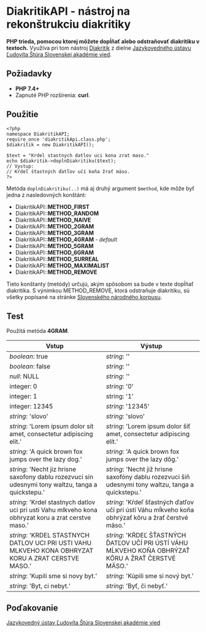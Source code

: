 # DiakritikAPI - nástroj na rekonštrukciu diakritiky
**PHP trieda, pomocou ktorej môžete dopĺňať alebo odstraňovať diakritiku v textoch.** Využíva pri tom nástroj [Diakritik](https://diakritik.juls.savba.sk/) z dielne [Jazykovedného ústavu Ľudovíta Štúra Slovenskej akadémie vied](https://www.juls.savba.sk/).


## Požiadavky

 - **PHP 7.4+**
 - Zapnuté PHP rozšírenia: **curl**.

## Použitie

    <?php  
	namespace DiakritikAPI;
	require_once 'diakritikApi.class.php';  
	$diakritik = new DiakritikAPI();

	$text = "Krdel stastnych datlov uci kona zrat maso."
	echo $diakritik->doplnDiakritiku($text);
	// Vystup: 
	// Kŕdeľ šťastných ďatľov učí koňa žrať mäso.
	?>
Metóda `doplnDiakritiku(..)` má aj druhý argument `$method`, kde môže byť jedna z nasledovných konštánt:

- DiakritikAPI::**METHOD_FIRST** 
- DiakritikAPI::**METHOD_RANDOM**
- DiakritikAPI::**METHOD_NAIVE** 
- DiakritikAPI::**METHOD_2GRAM**
- DiakritikAPI::**METHOD_3GRAM** 
- DiakritikAPI::**METHOD_4GRAM** *- default*
- DiakritikAPI::**METHOD_5GRAM** 
- DiakritikAPI::**METHOD_6GRAM**
- DiakritikAPI::**METHOD_SURREAL** 
- DiakritikAPI::**METHOD_MAXIMALIST**
- DiakritikAPI::**METHOD_REMOVE**

Tieto konštanty (metódy) určujú, akým spôsobom sa bude v texte dopĺňať diakritika. S výnimkou METHOD_REMOVE, ktorá odstraňuje diakritiku, sú všetky popísané na stránke [Slovenského národného korpusu](https://korpus.juls.savba.sk/diakritik.html).

## Test
Použitá metóda **4GRAM**.

| **Vstup**                                                                                                                                                                                                                                                                                                                                                       | **Výstup**                                                                                                                                                                                                                                                                                                                                                      |
|-----------------------------------------------------------------------------------------------------------------------------------------------------------------------------------------------------------------------------------------------------------------------------------------------------------------------------------------------------------------|-----------------------------------------------------------------------------------------------------------------------------------------------------------------------------------------------------------------------------------------------------------------------------------------------------------------------------------------------------------------|
| *boolean*: true                                                                                                                                                                                                                                                                                                                                                   | *string*: ''                                                                                                                                                                                                                                                                                                                                                      |
| *boolean*: false                                                                                                                                                                                                                                                                                                                                                  | *string*: ''                                                                                                                                                                                                                                                                                                                                                      |
| *null*: NULL                                                                                                                                                                                                                                                                                                                                                      | *string*: ''                                                                                                                                                                                                                                                                                                                                                      |
| integer: 0                                                                                                                                                                                                                                                                                                                                                      | *string*: '0'                                                                                                                                                                                                                                                                                                                                                     |
| integer: 1                                                                                                                                                                                                                                                                                                                                                      | string: '1'                                                                                                                                                                                                                                                                                                                                                     |
| integer: 12345                                                                                                                                                                                                                                                                                                                                                  | *string*: '12345'                                                                                                                                                                                                                                                                                                                                                 |
| *string*: 'slovo'                                                                                                                                                                                                                                                                                                                                                 | *string*: 'slovo'                                                                                                                                                                                                                                                                                                                                                 |
| *string*: 'Lorem ipsum dolor sit amet, consectetur adipiscing elit.'                                                                                                                                                                                                                                                                                              | *string*: 'Lorem ipsum dolor šiť amet, consectetur adipiscing elít.'                                                                                                                                                                                                                                                                                              |
| *string*: 'A quick brown fox jumps over the lazy dog.'                                                                                                                                                                                                                                                                                                            | *string*: 'A quick brown fox jumps over the lazy dôg.'                                                                                                                                                                                                                                                                                                            |
| *string*: 'Necht jiz hrisne saxofony dablu rozezvuci sin udesnymi tony waltzu, tanga a quickstepu.'                                                                                                                                                                                                                                                               | *string*: 'Necht již hrisne saxofóny dablu rozezvuci šiň udesnymi tony waltzu, tanga a quickstepu.'                                                                                                                                                                                                                                                               |
| *string*: 'Krdel stastnych datlov uci pri usti Vahu mlkveho kona obhryzat koru a zrat cerstve maso.'                                                                                                                                                                                                                                                              | *string*: 'Kŕdeľ šťastných ďatľov učí pri ústí Váhu mĺkveho koňa obhrýzať kôru a žrať čerstvé mäso.'                                                                                                                                                                                                                                                              |
| *string*: 'KRDEL STASTNYCH DATLOV UCI PRI USTI VAHU MLKVEHO KONA OBHRYZAT KORU A ZRAT CERSTVE MASO.'                                                                                                                                                                                                                                                              | *string*: 'KŔDEĽ ŠŤASTNÝCH ĎATĽOV UČÍ PRI ÚSTÍ VÁHU MĹKVEHO KOŇA OBHRÝZAŤ KÔRU A ŽRAŤ ČERSTVÉ MÄSO.'                                                                                                                                                                                                                                                              |
| *string*: 'Kupili sme si novy byt.'                                                                                                                                                                                                                                                                                                                               | *string*: 'Kúpili sme si nový byt.'                                                                                                                                                                                                                                                                                                                               |
| *string*: 'Byt, ci nebyt.'                                                                                                                                                                                                                                                                                                                                        | *string*: 'Byť, či nebyť.'                                                                                                                                                                                                                                                                                                                                        |



## Poďakovanie
[Jazykovedný ústav Ľudovíta Štúra Slovenskej akadémie vied](https://www.juls.savba.sk/)
